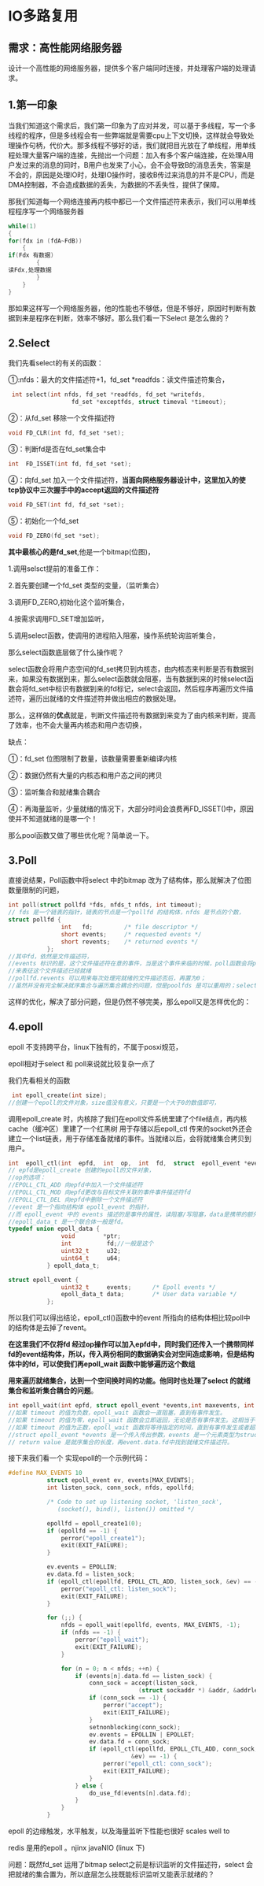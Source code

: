 # IO多路复用

<!-- more -->

## 需求：高性能网络服务器

设计一个高性能的网络服务器，提供多个客户端同时连接，并处理客户端的处理请求。

## 1.第一印象

   当我们知道这个需求后，我们第一印象为了应对并发，可以基于多线程，写一个多线程的程序，但是多线程会有一些弊端就是需要cpu上下文切换，这样就会导致处理操作句柄，代价大。那多线程不够好的话，我们就把目光放在了单线程，用单线程处理大量客户端的连接，先抛出一个问题：加入有多个客户端连接，在处理A用户发过来的消息的同时，B用户也发来了小心，会不会导致B的消息丢失，答案是不会的，原因是处理IO时，处理IO操作时，接收B传过来消息的并不是CPU，而是DMA控制器，不会造成数据的丢失，为数据的不丢失性，提供了保障。

  那我们知道每一个网络连接再内核中都已一个文件描述符来表示，我们可以用单线程程序写一个网络服务器

```c++
while(1)
{
for(fdx in (fdA~FdB))
	{
if(Fdx 有数据)
		{
读Fdx,处理数据
		}
	}
}
```

那如果这样写一个网络服务器，他的性能也不够低，但是不够好，原因时判断有数据到来是程序在判断，效率不够好。那么我们看一下Select 是怎么做的？

## 2.Select

我们先看select的有关的函数：

①:nfds：最大的文件描述符+1，fd_set *readfds：读文件描述符集合，

```c
 int select(int nfds, fd_set *readfds, fd_set *writefds,
                  fd_set *exceptfds, struct timeval *timeout);
```

②：从fd_set 移除一个文件描述符

```c
void FD_CLR(int fd, fd_set *set);

```

③：判断fd是否在fd_set集合中

```c
int  FD_ISSET(int fd, fd_set *set);

```

④：向fd_set 加入一个文件描述符，**当面向网络服务器设计中，这里加入的使tcp协议中三次握手中的accept返回的文件描述符**

```c
void FD_SET(int fd, fd_set *set);

```

⑤：初始化一个fd_set

```c
void FD_ZERO(fd_set *set);

```

**其中最核心的是fd_set**,他是一个bitmap(位图)，

1.调用selsct提前的准备工作：

2.首先要创建一个fd_set 类型的变量，（监听集合）

3.调用FD_ZERO,初始化这个监听集合，

4.按需求调用FD_SET增加监听，

5.调用select函数，使调用的进程陷入阻塞，操作系统轮询监听集合，

那么select函数底层做了什么操作呢？

select函数会将用户态空间的fd_set拷贝到内核态，由内核态来判断是否有数据到来，如果没有数据到来，那么select函数就会阻塞，当有数据到来的时候select函数会将fd_set中标识有数据到来的fd标记，select会返回，然后程序再遍历文件描述符，遍历出就绪的文件描述符并做出相应的数据处理。

那么，这样做的**优点**就是，判断文件描述符有数据到来变为了由内核来判断，提高了效率，也不会大量再内核态和用户态切换，

缺点：

①：fd_set 位图限制了数量，该数量需要重新编译内核

②：数据仍然有大量的内核态和用户态之间的拷贝

③：监听集合和就绪集合耦合

④：再海量监听，少量就绪的情况下，大部分时间会浪费再FD_ISSET()中，原因使并不知道就绪的是哪一个！

那么pool函数又做了哪些优化呢？简单说一下。

## 3.Poll

直接说结果，Poll函数中将select 中的bitmap 改为了结构体，那么就解决了位图数量限制的问题，

```c
int poll(struct pollfd *fds, nfds_t nfds, int timeout);
// fds 是一个链表的指针，链表的节点是一个pollfd 的结构体，nfds 是节点的个数，
struct pollfd {
               int   fd;         /* file descriptor */
               short events;     /* requested events */
               short revents;    /* returned events */
           };
//其中fd，依然是文件描述符，
//events 标识的是，这个文件描述符在意的事件，当是这个事件来临的时候，poll函数会将pollfd.revects置位
//来表征这个文件描述已经就绪
//pollfd.revents 可以用来每次处理完就绪的文件描述否后，再置为0；
//虽然并没有完全解决就序集合与遍历集合耦合的问题，但是poolfds 是可以重用的；select中的fd_set不可以重用！
```

这样的优化，解决了部分问题，但是仍然不够完美，那么epoll又是怎样优化的：

## 4.epoll

epoll 不支持跨平台，linux下独有的，不属于posxi规范，

epoll相对于select 和 poll来说就比较复杂一点了

我们先看相关的函数

```c
 int epoll_create(int size);
//创建一个epoll的文件对象，size值没有意义，只要是一个大于0的数值即可，

```

调用epoll_create 时，内核除了我们在epoll文件系统里建了个file结点，再内核cache（缓冲区）里建了一个红黑树 用于存储以后epoll_ctl 传来的socket外还会建立一个list链表，用于存储准备就绪的事件。当就绪以后，会将就绪集合拷贝到用户。

```c
int  epoll_ctl(int  epfd,  int  op,  int  fd,  struct  epoll_event *event);
// epfd是epoll_create 创建的epoll的文件对象，
//op的选项：
//EPOLL_CTL_ADD 向epfd中加入一个文件描述符  
//EPOLL_CTL_MOD 向epfd更改与目标文件关联的事件事件描述符fd
//EPOLL_CTL_DEL 向epfd中删除一个文件描述符
//event 是一个指向结构体 epoll_event 的指针，
//而 epoll_event 中的 events 描述的是事件的属性，读阻塞/写阻塞，data是携带的额外的信息，
//epoll_data_t 是一个联合体一般是fd。
typedef union epoll_data {
               void        *ptr;
               int          fd;//一般是这个
               uint32_t     u32;
               uint64_t     u64;
           } epoll_data_t;

struct epoll_event {
               uint32_t     events;      /* Epoll events */
               epoll_data_t data;        /* User data variable */
           };
```

所以我们可以得出结论，epoll_ctl()函数中的event 所指向的结构体相比较poll中的结构体是去掉了revent。

**在这里我们不仅将fd 经过op操作可以加入epfd中，同时我们还传入一个携带同样fd的event结构体，所以，传入两份相同的数据确实会对空间造成影响，但是结构体中的fd，可以使我们再epoll_wait 函数中能够遍历这个数组**

**用来遍历就绪集合，达到一个空间换时间的功能。他同时也处理了select 的就绪集合和监听集合耦合的问题**。

```c
int epoll_wait(int epfd, struct epoll_event *events,int maxevents, int timeout);
//如果 timeout 的值为负数，epoll_wait 函数会一直阻塞，直到有事件发生。
//如果 timeout 的值为零，epoll_wait 函数会立即返回，无论是否有事件发生。这相当于在非阻塞模式下调用 epoll_wait。
//如果 timeout 的值为正数，epoll_wait 函数将等待指定的时间，直到有事件发生或者超时。如果在超时之前有事件发生，epoll_wait 函数将立即返回，并将事件存储到 events 数组中。如果超时时间到达而没有事件发生，epoll_wait 函数也会返回，此时返回值为 0，表示没有事件发生。
//struct epoll_event *events 是一个传入传出参数，events 是一个元素类型为struct epoll_event，长度为maxevents，他们将用来保存就绪集合，
// return value 是就序集合的长度，再event.data.fd中找到就绪文件描述符。
```

接下来我们看一个 实现epoll的一个示例代码：

```c
#define MAX_EVENTS 10
           struct epoll_event ev, events[MAX_EVENTS];
           int listen_sock, conn_sock, nfds, epollfd;

           /* Code to set up listening socket, 'listen_sock',
              (socket(), bind(), listen()) omitted */

           epollfd = epoll_create1(0);
           if (epollfd == -1) {
               perror("epoll_create1");
               exit(EXIT_FAILURE);
           }

           ev.events = EPOLLIN;
           ev.data.fd = listen_sock;
           if (epoll_ctl(epollfd, EPOLL_CTL_ADD, listen_sock, &ev) == -1) {
               perror("epoll_ctl: listen_sock");
               exit(EXIT_FAILURE);
           }

           for (;;) {
               nfds = epoll_wait(epollfd, events, MAX_EVENTS, -1);
               if (nfds == -1) {
                   perror("epoll_wait");
                   exit(EXIT_FAILURE);
               }

               for (n = 0; n < nfds; ++n) {
                   if (events[n].data.fd == listen_sock) {
                       conn_sock = accept(listen_sock,
                                     (struct sockaddr *) &addr, &addrlen);
                       if (conn_sock == -1) {
                           perror("accept");
                           exit(EXIT_FAILURE);
                       }
                       setnonblocking(conn_sock);
                       ev.events = EPOLLIN | EPOLLET;
                       ev.data.fd = conn_sock;
                       if (epoll_ctl(epollfd, EPOLL_CTL_ADD, conn_sock,
                                   &ev) == -1) {
                           perror("epoll_ctl: conn_sock");
                           exit(EXIT_FAILURE);
                       }
                   } else {
                       do_use_fd(events[n].data.fd);
                   }
               }
           }

```

epoll 的边缘触发，水平触发，以及海量监听下性能也很好  scales well to 

redis 是用的epoll 。njinx javaNIO (linux 下)

问题：既然fd_set 运用了bitmap select之前是标识监听的文件描述符，select 会把就绪的集合置为，所以底层怎么技既能标识监听又能表示就绪的？
